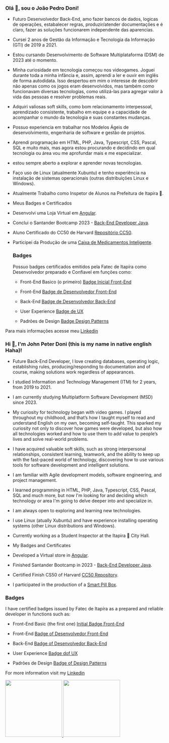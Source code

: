 ### Olá 👋, sou o João Pedro Doni!

* Futuro Desenvolvedor Back-End, amo fazer bancos de dados, logicas de operações, estabalecer regras, produzir/atender documentações e é claro, fazer as soluções funcionarem independente das aparencias.
  
* Cursei 2 anos de Gestão da Informação e Tecnologia da Informação (GTI) de 2019 a 2021.

* Estou cursando Desenvolvimento de Software Multiplataforma (DSM) de 2023 até o momento.

* Minha curiosidade em tecnologia começou nos videogames. Joguei durante toda a minha infância e, assim, aprendi a ler e ouvir em inglês de forma autodidata. 
Isso despertou em mim o interesse de descobrir não apenas como os jogos eram desenvolvidos, mas também como funcionavam diversas tecnologias,  como utilizá-las para agregar valor à vida das pessoas e resolver problemas reais.

* Adquiri valiosas soft skills, como bom relacionamento interpessoal, aprendizado consistente, trabalho em equipe e a capacidade de acompanhar o mundo da tecnologia e suas constantes mudanças.

* Possuo experiencia em trabalhar nos Modelos Ágeis de desenvolvimento, engenharia de software e gestão de projetos.

* Aprendi programação em HTML, PHP, Java, Typescript, CSS, Pascal, SQL e muito mais, mas agora estou procurando e decidindo em qual tecnologia ou área vou me aprofundar mais e me especializar.

* estou sempre aberto a explorar e aprender novas tecnologias.

* Faço uso de Linux (atualmente Xubuntu) e tenho experiência na instalação de sistemas operacionais (outras distribuições Linux e Windows).

* Atualmente Trabalho como Inspetor de Alunos na Prefeitura de Itapira 🏫.

* Meus Badges e Certificados

* Desenvolvi uma Loja Virtual em [Angular](https://github.com/DoniJoao/ProWayComputers).
  
* Conclui o Santander Bootcamp 2023 - [Back-End Developer Java](https://github.com/DoniJoao/SantanderBootcamp2023-BackendJava).
  
* Aluno Certificado do CC50 de Harvard [Repositório CC50](https://github.com/DoniJoao/CC50---O-Curso-de-Ciencia-da-Computacao-de-Harvard-no-Brasil).
  
* Participei da Produção de uma [Caixa de Medicamentos Inteligente](https://github.com/DoniJoao/smart-pill-box).

  ### Badges
  Possuo badges certificados emitidos pela Fatec de Itapíra como Desenvolvedor preparado e Confiavel em funções como:
  
  * Front-End Basico (o primeiro) [Badge Inicial Front-End](https://badge.cps.sp.gov.br//view.aspx?5df1aa6a-8702-47a5-b644-ef2a13d3d4ad)
    
  * Front-End [Badge de Desenvolvedor Front-End](https://badge.cps.sp.gov.br/_pdf/1b24014bf04e461792c8c40a73179bab.PDF)
    
  * Back-End [Badge de Desenvolvedor Back-End](https://badge.cps.sp.gov.br/_pdf/e8064728f39d453ebd8b2734f1a29655.PDF)
    
  * User Experience [Badge de UX](https://badge.cps.sp.gov.br//view.aspx?f9f5ccbf-d979-4102-bc29-efe209e7bab7)
    
  * Padrões de Design [Badge Design Patterns](https://badge.cps.sp.gov.br//view.aspx?eee24862-70dc-467e-bf52-e7dd72342a0f)

Para mais informações acesse meu [Linkedin](https://www.linkedin.com/in/doni-joao/)


### Hi 👋, I'm John Peter Doni (this is my name in native english Haha)!

* Future Back-End Developer, I love creating databases, operating logic, establishing rules, producing/responding to documentation and of course, making solutions work regardless of appearances.

* I studied Information and Technology Management (ITM) for 2 years, from 2019 to 2021.

* I am currently studying Multiplatform Software Development (MSD) since 2023.

* My curiosity for technology began with video games. I played throughout my childhood, and that’s how I taught myself to read and understand English on my own, becoming self-taught. This sparked my curiosity not only to discover how games were developed, but also how all technologies worked and how to use them to add value to people’s lives and solve real-world problems.

* I have acquired valuable soft skills, such as strong interpersonal relationships, consistent learning, teamwork, and the ability to keep up with the fast-paced world of technology, discovering how to use various tools for software development and intelligent solutions.

* I am familiar with Agile development models, software engineering, and project management.

* I learned programming in HTML, PHP, Java, Typescript, CSS, Pascal, SQL and much more, but now I'm looking for and deciding which technology or area I'm going to delve deeper into and specialize in.

* I am always open to exploring and learning new technologies.

* I use Linux (atually Xubuntu) and have experience installing operating systems (other Linux distributions and Windows).

* Currently working as a Student Inspector at the Itapira 🏫 City Hall.

* My Badges and Certificates
* Developed a Virtual store in [Angular](https://github.com/DoniJoao/ProWayComputers).
  
* Finished Santander Bootcamp in 2023 - [Back-End Developer Java](https://github.com/DoniJoao/SantanderBootcamp2023-BackendJava).
  
* Certified Finish CS50 of Harvard [CC50 Repository](https://github.com/DoniJoao/CC50---O-Curso-de-Ciencia-da-Computacao-de-Harvard-no-Brasil).
  
* I participated in the production of a [Smart Pill Box](https://github.com/DoniJoao/smart-pill-box).

### Badges
I have certified badges issued by Fatec de Itapíra as a prepared and reliable developer in functions such as:

 * Front-End Basic (the first one) [Initial Badge Front-End](https://badge.cps.sp.gov.br//view.aspx?5df1aa6a-8702-47a5-b644-ef2a13d3d4ad)
   
 * Front-End [Badge of Desenvolvedor Front-End](https://badge.cps.sp.gov.br/_pdf/1b24014bf04e461792c8c40a73179bab.PDF)
   
 * Back-End [Badge of Desenvolvedor Back-End](https://badge.cps.sp.gov.br/_pdf/e8064728f39d453ebd8b2734f1a29655.PDF)
   
 * User Experience [Badge dof UX](https://badge.cps.sp.gov.br//view.aspx?f9f5ccbf-d979-4102-bc29-efe209e7bab7)
   
 * Padrões de Design [Badge of Design Patterns](https://badge.cps.sp.gov.br//view.aspx?eee24862-70dc-467e-bf52-e7dd72342a0f)



For more information visit my [Linkedin](https://www.linkedin.com/in/doni-joao/)

<div>
<a href="https://github.com/DoniJoao">
<img loading="lazy" height="180em" src="https://github-readme-stats.vercel.app/api/top-langs/?username=DoniJoao&layout=compact&langs_count=7&theme=dracula"/>
<img loading="lazy" height="180em" src="https://github-readme-stats.vercel.app/api?username=DoniJoao&show_icons=true&theme=dracula&include_all_commits=true&count_private=true"/>
</div>


